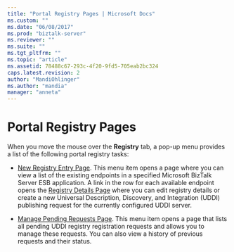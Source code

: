 ```yaml
---
title: "Portal Registry Pages | Microsoft Docs"
ms.custom: ""
ms.date: "06/08/2017"
ms.prod: "biztalk-server"
ms.reviewer: ""
ms.suite: ""
ms.tgt_pltfrm: ""
ms.topic: "article"
ms.assetid: 78488c67-293c-4f20-9fd5-705eab2bc324
caps.latest.revision: 2
author: "MandiOhlinger"
ms.author: "mandia"
manager: "anneta"
---
```

# Portal Registry Pages
When you move the mouse over the **Registry** tab, a pop-up menu provides a list of the following portal registry tasks:  
  
-   [New Registry Entry Page](../esb-toolkit/new-registry-entry-page.md). This menu item opens a page where you can view a list of the existing endpoints in a specified Microsoft BizTalk Server ESB application. A link in the row for each available endpoint opens the [Registry Details Page](../esb-toolkit/registry-details-page.md) where you can edit registry details or create a new Universal Description, Discovery, and Integration (UDDI) publishing request for the currently configured UDDI server.  
  
-   [Manage Pending Requests Page](../esb-toolkit/manage-pending-requests-page.md). This menu item opens a page that lists all pending UDDI registry registration requests and allows you to manage these requests. You can also view a history of previous requests and their status.